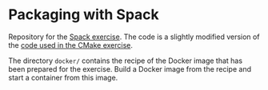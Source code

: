# Packaging with Spack

Repository for the [Spack exercise](https://github.com/Simulation-Software-Engineering/Lecture-Material/blob/main/03_building_and_packaging/spack_exercise.md). The code is a slightly modified version of the [code used in the CMake exercise](https://github.com/Simulation-Software-Engineering/cmake-exercise-wt2223).

The directory `docker/` contains the recipe of the Docker image that has been prepared for the exercise. Build a Docker image from the recipe and start a container from this image.
